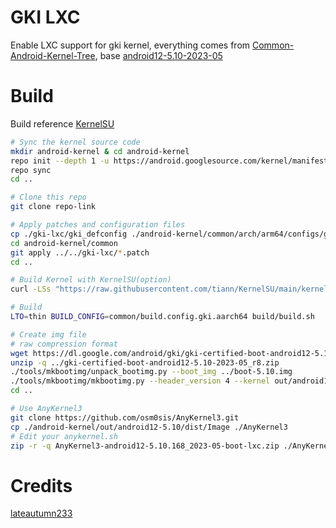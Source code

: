 # GKI LXC

Enable LXC support for gki kernel, everything comes from [Common-Android-Kernel-Tree](https://github.com/lateautumn233/Common-Android-Kernel-Tree), base [android12-5.10-2023-05](https://source.android.com/docs/core/architecture/kernel/gki-android12-5_10-release-builds#may-2023-releases)

# Build

Build reference [KernelSU](https://kernelsu.org/guide/how-to-build.html)
```bash
# Sync the kernel source code
mkdir android-kernel & cd android-kernel
repo init --depth 1 -u https://android.googlesource.com/kernel/manifest -b common-android12-5.10-2023-05
repo sync
cd ..

# Clone this repo
git clone repo-link

# Apply patches and configuration files
cp ./gki-lxc/gki_defconfig ./android-kernel/common/arch/arm64/configs/gki_defconfig
cd android-kernel/common
git apply ../../gki-lxc/*.patch
cd ..

# Build Kernel with KernelSU(option)
curl -LSs "https://raw.githubusercontent.com/tiann/KernelSU/main/kernel/setup.sh" | bash -

# Build
LTO=thin BUILD_CONFIG=common/build.config.gki.aarch64 build/build.sh

# Create img file
# raw compression format
wget https://dl.google.com/android/gki/gki-certified-boot-android12-5.10-2023-05_r8.zip -P ..
unzip -q ../gki-certified-boot-android12-5.10-2023-05_r8.zip
./tools/mkbootimg/unpack_bootimg.py --boot_img ../boot-5.10.img
./tools/mkbootimg/mkbootimg.py --header_version 4 --kernel out/android12-5.10/dist/Image --ramdisk out/ramdisk --os_version 12.0.0 --os_patch_level 2023-11 -o ../android12-5.10.168_2023-05-boot-lxc.img
cd ..

# Use AnyKernel3
git clone https://github.com/osm0sis/AnyKernel3.git
cp ./android-kernel/out/android12-5.10/dist/Image ./AnyKernel3
# Edit your anykernel.sh
zip -r -q AnyKernel3-android12-5.10.168_2023-05-boot-lxc.zip ./AnyKernel3
```

# Credits

[lateautumn233](https://github.com/lateautumn233)